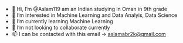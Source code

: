 - 👋 Hi, I’m @Aslam119 am an Indian studying in Oman in 9th grade
- 👀 I’m interested in Machine Learning and Data Analyis, Data Science
- 🌱 I’m currently learning Machine Learning
- 💞️ I’m not looking to collaborate currently
- 📫 I can be contacted with this email -> aslamabr2k@gmail.com

<!---
Aslam119/Aslam119 is a ✨ special ✨ repository because its `README.md` (this file) appears on your GitHub profile.
You can click the Preview link to take a look at your changes.
--->
